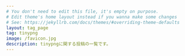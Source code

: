 ```yaml
---
# You don't need to edit this file, it's empty on purpose.
# Edit theme's home layout instead if you wanna make some changes
# See: https://jekyllrb.com/docs/themes/#overriding-theme-defaults
layout: tag_page
tag: tinypng
image: /favicon.jpg
description: tinypngに関する投稿の一覧です。
---
```

